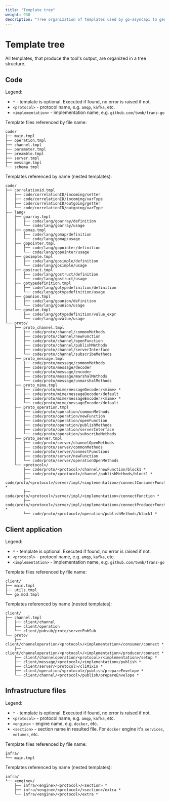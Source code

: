 ```yaml
---
title: "Template tree"
weight: 930
description: "Tree organization of templates used by go-asyncapi to generate the code, client application, IaC files, etc."
---
```


# Template tree

All templates, that produce the tool's output, are organized in a tree structure. 

## Code

Legend:

* `*` - template is optional. Executed if found, no error is raised if not.
* `<protocol>` - protocol name, e.g. `amqp`, `kafka`, etc.
* `<implementation>` - implementation name, e.g. `github.com/twmb/franz-go`

Template files referenced by file name:

```
code/
├── main.tmpl
├── operation.tmpl
├── channel.tmpl
├── parameter.tmpl
├── preamble.tmpl
├── server.tmpl
├── message.tmpl
└── schema.tmpl
```

Templates referenced by name (nested templates):

```
code/
├── correlationid.tmpl
│   ├── code/correlationID/incoming/setter
│   ├── code/correlationID/incoming/varType
│   ├── code/correlationID/outgoing/getter
│   └── code/correlationID/outgoing/varType
├── lang/
│   ├── goarray.tmpl
│   │   ├── code/lang/goarray/definition
│   │   └── code/lang/goarray/usage
│   ├── gomap.tmpl
│   │   ├── code/lang/gomap/definition
│   │   └── code/lang/gomap/usage
│   ├── gopointer.tmpl
│   │   ├── code/lang/gopointer/definition
│   │   └── code/lang/gopointer/usage
│   ├── gosimple.tmpl
│   │   ├── code/lang/gosimple/definition
│   │   └── code/lang/gosimple/usage
│   ├── gostruct.tmpl
│   │   ├── code/lang/gostruct/definition
│   │   └── code/lang/gostruct/usage
│   ├── gotypedefinition.tmpl
│   │   ├── code/lang/gotypedefinition/definition
│   │   └── code/lang/gotypedefinition/usage
│   ├── gounion.tmpl
│   │   ├── code/lang/gounion/definition
│   │   └── code/lang/gounion/usage
│   └── govalue.tmpl
│       ├── code/lang/gotypedefinition/value_expr
│       └── code/lang/govalue/usage
└── proto/
    ├── proto_channel.tmpl
    │   ├── code/proto/channel/commonMethods
    │   ├── code/proto/channel/newFunction
    │   ├── code/proto/channel/openFunction
    │   ├── code/proto/channel/publishMethods
    │   ├── code/proto/channel/serverInterface
    │   └── code/proto/channel/subscribeMethods
    ├── proto_message.tmpl
    │   ├── code/proto/message/commonMethods
    │   ├── code/proto/message/decoder
    │   ├── code/proto/message/encoder
    │   ├── code/proto/message/marshalMethods
    │   └── code/proto/message/unmarshalMethods
    ├── proto_mime.tmpl
    │   ├── code/proto/mime/messageDecoder/<mime> *
    │   ├── code/proto/mime/messageDecoder/default
    │   ├── code/proto/mime/messageEncoder/<mime> *
    │   └── code/proto/mime/messageEncoder/default
    ├── proto_operation.tmpl
    │   ├── code/proto/operation/commonMethods
    │   ├── code/proto/operation/newFunction
    │   ├── code/proto/operation/openFunction
    │   ├── code/proto/operation/publishMethods
    │   ├── code/proto/operation/serverInterface
    │   └── code/proto/operation/subscribeMethods
    ├── proto_server.tmpl
    │   ├── code/proto/server/channelOpenMethods
    │   ├── code/proto/server/commonMethods
    │   ├── code/proto/server/connectFunctions
    │   ├── code/proto/server/newFunction
    │   └── code/proto/server/operationOpenMethods
    └── <protocol>/
        ├── code/proto/<protocol>/channel/newFunction/block1 *
        ├── code/proto/<protocol>/channel/publishMethods/block1 *
        ├── code/proto/<protocol>/server/impl/<implementation>/connectConsumerFunction *
        ├── code/proto/<protocol>/server/impl/<implementation>/connectFunction *
        ├── code/proto/<protocol>/server/impl/<implementation>/connectProducerFunction *
        └── code/proto/<protocol>/operation/publishMethods/block1 *
```

## Client application

Legend:

* `*` - template is optional. Executed if found, no error is raised if not.
* `<protocol>` - protocol name, e.g. `amqp`, `kafka`, etc.
* `<implementation>` - implementation name, e.g. `github.com/twmb/franz-go`

Template files referenced by file name:

```
client/
├── main.tmpl
├── utils.tmpl
└── go.mod.tmpl
```

Templates referenced by name (nested templates):

```
client/
├── channel.tmpl
│   ├── client/channel
│   ├── client/operation
│   └── client/pubsub/proto/serverPubSub
└── proto/
    ├── client/channeloperation/<protocol>/<implementation>/consumer/connect *
    ├── client/channeloperation/<protocol>/<implementation>/producer/connect *
    ├── client/channeloperation/<protocol>/<implementation>/setup *
    ├── client/message/<protocol>/<implementation>/publish *
    ├── client/server/<protocol>/cliMixin *
    ├── client/operation/<protocol>/publish/prepareEnvelope *
    └── client/channel/<protocol>/publish/prepareEnvelope *
```

## Infrastructure files

Legend:

* `*` - template is optional. Executed if found, no error is raised if not.
* `<protocol>` - protocol name, e.g. `amqp`, `kafka`, etc.
* `<engine>` - engine name, e.g. `docker`, etc.
* `<section>` - section name in resulted file. For `docker` engine it's `services`, `volumes`, etc.

Template files referenced by file name:

```
infra/
└── main.tmpl
```

Templates referenced by name (nested templates):

```
infra/
└── <engine>/
    ├── infra/<engine>/<protocol>/<section> *
    ├── infra/<engine>/<protocol>/<section>/extra *
    └── infra/<engine>/<protocol>/extra *
```
